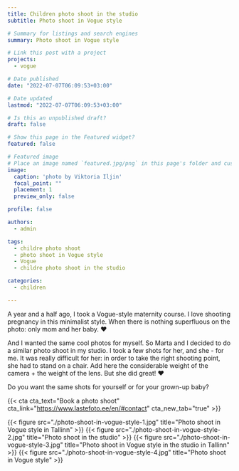 ```yaml
---
title: Children photo shoot in the studio
subtitle: Photo shoot in Vogue style

# Summary for listings and search engines
summary: Photo shoot in Vogue style

# Link this post with a project
projects: 
  - vogue

# Date published
date: "2022-07-07T06:09:53+03:00"

# Date updated
lastmod: "2022-07-07T06:09:53+03:00"

# Is this an unpublished draft?
draft: false

# Show this page in the Featured widget?
featured: false

# Featured image
# Place an image named `featured.jpg/png` in this page's folder and customize its options here.
image:
  caption: 'photo by Viktoria Iljin'
  focal_point: ""
  placement: 1
  preview_only: false

profile: false

authors:
  - admin

tags:
  - childre photo shoot
  - photo shoot in Vogue style
  - Vogue
  - childre photo shoot in the studio

categories:
  - children

---
```

A year and a half ago, I took a Vogue-style maternity course. I love shooting pregnancy in this minimalist style. When there is nothing superfluous on the photo: only mom and her baby. ❤️

And I wanted the same cool photos for myself. So Marta and I decided to do a similar photo shoot in my studio. I took a few shots for her, and she - for me. It was really difficult for her: in order to take the right shooting point, she had to stand on a chair. Add here the considerable weight of the camera + the weight of the lens. But she did great! ❤️

Do you want the same shots for yourself or for your grown-up baby?

{{< cta cta_text="Book a photo  shoot" cta_link="https://www.lastefoto.ee/en/#contact" cta_new_tab="true" >}}

{{< figure src="./photo-shoot-in-vogue-style-1.jpg" title="Photo shoot in Vogue style in Tallinn" >}}
{{< figure src="./photo-shoot-in-vogue-style-2.jpg" title="Photo shoot in the studio" >}}
{{< figure src="./photo-shoot-in-vogue-style-3.jpg" title="Photo shoot in Vogue style in the studio in Tallinn" >}}
{{< figure src="./photo-shoot-in-vogue-style-4.jpg" title="Photo shoot in Vogue style" >}}